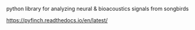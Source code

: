

python library for analyzing neural & bioacoustics signals from songbirds

https://pyfinch.readthedocs.io/en/latest/
